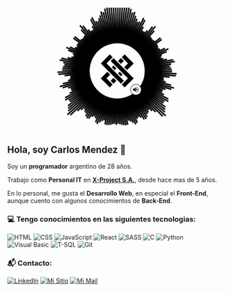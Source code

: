 <p align="center">
  <img width="500" src="https://raw.githubusercontent.com/cmndz/cmndz/main/header.gif">
</p>

## Hola, soy Carlos Mendez :wave:

Soy un **programador** argentino de 28 años.

Trabajo como **Personal IT** en **[X-Project S.A.](https://x-project.com.ar/ "Redirigir a X-Project S.A.")**, desde hace mas de 5 años.

En lo personal, me gusta el **Desarrollo Web**, en especial el **Front-End**, aunque cuento con algunos conocimientos de **Back-End**.

### :computer: Tengo conocimientos en las siguientes tecnologias:

<p>
  <img width="25" height="25" src="https://cmndz.github.io/site/static/media/know-html.18a7821a06307de6d67a3146879b1acc.svg" alt="HTML">
  <img width="25" height="25" src="https://cmndz.github.io/site/static/media/know-css.cbed33cc652613dafa34d091213f3208.svg" alt="CSS">
  <img width="25" height="25" src="https://cmndz.github.io/site/static/media/know-js.b9a1b97a2b1d95df89b6e4e1e3c37f77.svg" alt="JavaScript">
  <img width="25" height="25" src="https://cmndz.github.io/site/static/media/know-react.8268a274b80b58356cf317329d6d8ac5.svg" alt="React">
  <img width="25" height="25" src="https://cmndz.github.io/site/static/media/know-sass.8f2d861d2aa09784aefde1caa8108eaa.svg" alt="SASS">
  <img width="25" height="25" src="https://cmndz.github.io/site/static/media/know-c.74cb5cf8377505a3d034b5169264dfcd.svg" alt="C">
  <img width="25" height="25" src="https://cmndz.github.io/site/static/media/know-python.224ea59a043817561c34cfb14a32999c.svg" alt="Python">
  <img width="25" height="25" src="https://cmndz.github.io/site/static/media/know-vb.6f3eaa6f19e8c0c374d4a83cb9cd1c66.svg" alt="Visual Basic">
  <img width="25" height="25" src="https://cmndz.github.io/site/static/media/know-sqlserver.e6d1e5de6a30f328532ca97bd6e22897.svg" alt="T-SQL">
  <img width="25" height="25" src="https://cmndz.github.io/site/static/media/know-git.bee959520ff38b675cd6e720ffee4126.svg" alt="Git">
</p>

### :mailbox_with_mail: Contacto:







[![LinkedIn](https://img.shields.io/badge/%20-LinkedIn-073b4c?style=for-the-badge)](https://www.linkedin.com/in/carlosalfredomendez "Redirigir a mi LinkedIn")
[![Mi Sitio](https://img.shields.io/badge/%20-Mi%20Sitio-06d6a0?style=for-the-badge)](https://cmndz.github.io/site/ "Redirigir a mi Sitio")
[![Mi Mail](https://img.shields.io/badge/%20-Mi%20Mail-ef476f?style=for-the-badge)](mailto:mendez.calfredo@gmail.com "Redirigir a mi Mail")
